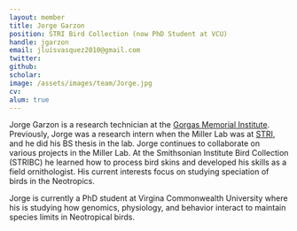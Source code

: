 ```yaml
---
layout: member
title: Jorge Garzon
position: STRI Bird Collection (now PhD Student at VCU)
handle: jgarzon
email: jluisvasquez2010@gmail.com
twitter:
github:
scholar:
image: /assets/images/team/Jorge.jpg
cv:
alum: true
---
```


Jorge Garzon is a research technician at the [Gorgas Memorial Institute](http://www.gorgas.gob.pa). Previously, Jorge was a research intern when the Miller Lab was at [STRI](http://www.stri.si.edu), and he did his BS thesis in the lab. Jorge continues to collaborate on various projects in the Miller Lab. At the Smithsonian Institute Bird Collection (STRIBC) he learned how to process bird skins and developed his skills as a field ornithologist. His current interests focus on studying speciation of birds in the Neotropics.

Jorge is currently a PhD student at Virgina Commonwealth University where his is studying how genomics, physiology, and behavior interact to maintain species limits in Neotropical birds.
